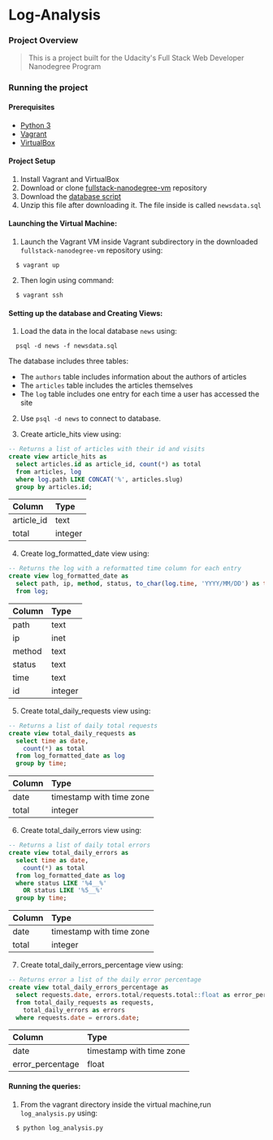 # Log-Analysis

### Project Overview
>This is a project built for the Udacity's Full Stack Web Developer Nanodegree Program

### Running the project

#### Prerequisites
  * [Python 3](https://www.python.org/)
  * [Vagrant](https://www.vagrantup.com/)
  * [VirtualBox](https://www.virtualbox.org/)

#### Project Setup
  1. Install Vagrant and VirtualBox
  2. Download or clone [fullstack-nanodegree-vm](https://github.com/udacity/fullstack-nanodegree-vm) repository
  3. Download the [database script](https://d17h27t6h515a5.cloudfront.net/topher/2016/August/57b5f748_newsdata/newsdata.zip)
  4. Unzip this file after downloading it. The file inside is called `newsdata.sql`
  
#### Launching the Virtual Machine:
  1. Launch the Vagrant VM inside Vagrant subdirectory in the downloaded `fullstack-nanodegree-vm` repository using:
  
  ```
    $ vagrant up
  ```
  2. Then login using command:
  
  ```
    $ vagrant ssh
  ```
  
#### Setting up the database and Creating Views:

  1. Load the data in the local database `news` using:
  
  ```
    psql -d news -f newsdata.sql
  ```
  The database includes three tables:
  * The `authors` table includes information about the authors of articles
  * The `articles` table includes the articles themselves
  * The `log` table includes one entry for each time a user has accessed the site
  
  2. Use `psql -d news` to connect to database.
  
  3. Create article_hits view using:
  ```sql
  -- Returns a list of articles with their id and visits
  create view article_hits as
    select articles.id as article_id, count(*) as total
    from articles, log
    where log.path LIKE CONCAT('%', articles.slug)
    group by articles.id;
  ```
  | Column  | Type    |
  | :-------| :-------|
  | article_id   | text    |
  | total  | integer    |
  
  4. Create log_formatted_date view using:
  ```sql
  -- Returns the log with a reformatted time column for each entry
  create view log_formatted_date as
    select path, ip, method, status, to_char(log.time, 'YYYY/MM/DD') as time, id 
    from log;
  ```
  | Column        | Type    |
  | :-------      | :-------|
  | path          | text    |
  | ip | inet   |
  | method | text   |
  | status | text   |
  | time | text   |
  | id | integer   |
  
  5. Create total_daily_requests view using:
  ```sql
  -- Returns a list of daily total requests
  create view total_daily_requests as
    select time as date,
      count(*) as total
    from log_formatted_date as log
    group by time;
  ```
  | Column        | Type    |
  | :-------      | :-------|
  | date          | timestamp with time zone    |
  | total | integer   |

  6. Create total_daily_errors view using:
  ```sql
  -- Returns a list of daily total errors
  create view total_daily_errors as
    select time as date,
      count(*) as total
    from log_formatted_date as log
    where status LIKE '%4__%'
      OR status LIKE '%5__%'
    group by time;
  ```
  | Column        | Type    |
  | :-------      | :-------|
  | date          | timestamp with time zone    |
  | total | integer   |

  7. Create total_daily_errors_percentage view using:
  ```sql
  -- Returns error a list of the daily error percentage
  create view total_daily_errors_percentage as
    select requests.date, errors.total/requests.total::float as error_percentage
    from total_daily_requests as requests,
      total_daily_errors as errors
    where requests.date = errors.date;
  ```
  | Column        | Type    |
  | :-------      | :-------|
  | date          | timestamp with time zone    |
  | error_percentage | float   |

#### Running the queries:
  1. From the vagrant directory inside the virtual machine,run `log_analysis.py` using:
  ```
    $ python log_analysis.py
  ```
